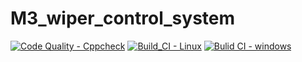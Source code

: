 # M3_wiper_control_system

[![Code Quality - Cppcheck](https://github.com/Chandramouli6/M3_wiper_control_system/actions/workflows/c-cpp.yml/badge.svg)](https://github.com/Chandramouli6/M3_wiper_control_system/actions/workflows/c-cpp.yml)
[![Build_CI - Linux](https://github.com/Chandramouli6/M3_wiper_control_system/actions/workflows/linux.yml/badge.svg)](https://github.com/Chandramouli6/M3_wiper_control_system/actions/workflows/linux.yml)
[![Bulid CI - windows](https://github.com/Chandramouli6/M3_wiper_control_system/actions/workflows/windows.yml/badge.svg)](https://github.com/Chandramouli6/M3_wiper_control_system/actions/workflows/windows.yml)
